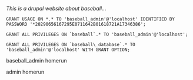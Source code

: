 

_This is a drupal website about baseball..._


```
GRANT USAGE ON *.* TO 'baseball_admin'@'localhost' IDENTIFIED BY PASSWORD '*20290656167295E0711642B01618721A17346386';

GRANT ALL PRIVILEGES ON `baseball`.* TO 'baseball_admin'@'localhost';

GRANT ALL PRIVILEGES ON `baseball\_database`.* TO 'baseball_admin'@'localhost' WITH GRANT OPTION;
```

baseball_admin
homerun

admin
homerun

